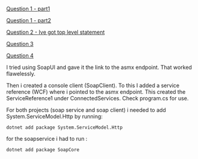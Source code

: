 
[Question 1 - part1](https://i.imgur.com/sBSwxFP.png )

[Question 1 - part2](https://i.imgur.com/nLV7BMQ.png)


[Question 2 - Ive got top level statement ](https://i.imgur.com/K9GNikn.png)

[Question 3 ](https://i.imgur.com/M3g08Vd.png)

[Question 4 ](https://i.imgur.com/ZRMEHz7.png)






I tried using SoapUI and gave it the link to the asmx endpoint. That worked flawelessly.

Then i created a console client (SoapClient).
To this I added a service reference (WCF) where i pointed to the asmx endpoint. 
This created the ServiceReference1 under ConnectedServices. Check program.cs for use. 


For both projects (soap service and soap client) i needed to add System.ServiceModel.Http by running:

```
dotnet add package System.ServiceModel.Http
```

for the soapservice i had to run :
```
dotnet add package SoapCore
```
